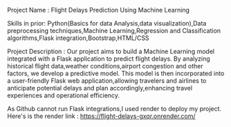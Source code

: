 Project Name : Flight Delays Prediction Using Machine Learning

Skills in prior: Python(Basics for data Analysis,data visualization),Data preprocessing techniques,Machine Learning,Regression and Classification algorithms,Flask integration,Bootstrap,HTML/CSS

Project Description : Our project aims to build a Machine Learning model integrated with a Flask application to predict flight delays.
By analyzing historical flight data,weather conditions,airport congestion and other factors, we develop a predictive model. 
This model is then incorporated into a user-friendly Flask web application,allowing travelers and airlines to anticipate potential delays and plan accordingly,enhancing travel experiences and operational efficiency.

As Github cannot run Flask integrations,I used render to deploy my project. 
Here's is the render link : https://flight-delays-gxqr.onrender.com/
